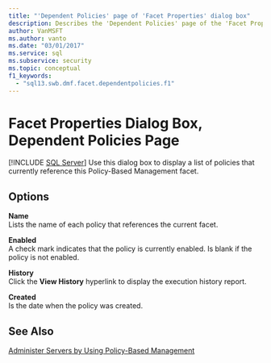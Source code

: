 ```yaml
---
title: "'Dependent Policies' page of 'Facet Properties' dialog box"
description: Describes the 'Dependent Policies' page of the 'Facet Properties' dialog box for Policy-Based Management in SQL Server Management Studio (SSMS).
author: VanMSFT
ms.author: vanto
ms.date: "03/01/2017"
ms.service: sql
ms.subservice: security
ms.topic: conceptual
f1_keywords:
  - "sql13.swb.dmf.facet.dependentpolicies.f1"
---
```

# Facet Properties Dialog Box, Dependent Policies Page
 [!INCLUDE [SQL Server](../../includes/applies-to-version/sqlserver.md)]
  Use this dialog box to display a list of policies that currently reference this Policy-Based Management facet.  
  
## Options  
 **Name**  
 Lists the name of each policy that references the current facet.  
  
 **Enabled**  
 A check mark indicates that the policy is currently enabled. Is blank if the policy is not enabled.  
  
 **History**  
 Click the **View History** hyperlink to display the execution history report.  
  
 **Created**  
 Is the date when the policy was created.  
  
## See Also  
 [Administer Servers by Using Policy-Based Management](../../relational-databases/policy-based-management/administer-servers-by-using-policy-based-management.md)  
  
  
